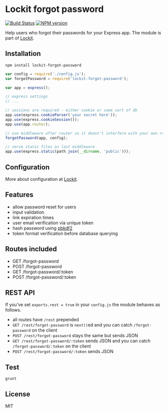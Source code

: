 # Lockit forgot password

[![Build Status](https://travis-ci.org/zeMirco/lockit-forgot-password.svg?branch=master)](https://travis-ci.org/zeMirco/lockit-forgot-password) [![NPM version](https://badge.fury.io/js/lockit-forgot-password.svg)](http://badge.fury.io/js/lockit-forgot-password)

Help users who forgot their passwords for your Express app. The module is part of [Lockit](https://github.com/zeMirco/lockit).

## Installation

`npm install lockit-forgot-password`

```js
var config = require('./config.js');
var forgotPassword = require('lockit-forgot-password');

var app = express();

// express settings
// ...

// sessions are required - either cookie or some sort of db
app.use(express.cookieParser('your secret here'));
app.use(express.cookieSession());
app.use(app.router);

// use middleware after router so it doesn't interfere with your own routes
forgotPassword(app, config);

// serve static files as last middleware
app.use(express.static(path.join(__dirname, 'public')));
```

## Configuration

More about configuration at [Lockit](https://github.com/zeMirco/lockit).

## Features

 - allow password reset for users
 - input validation
 - link expiration times
 - user email verification via unique token
 - hash password using [pbkdf2](http://nodejs.org/api/crypto.html#crypto_crypto_pbkdf2_password_salt_iterations_keylen_callback)
 - token format verification before database querying

## Routes included

 - GET /forgot-password
 - POST /forgot-password
 - GET /forgot-password/:token
 - POST /forgot-password/:token

## REST API

If you've set `exports.rest = true` in your `config.js` the module behaves as follows.

 - all routes have `/rest` prepended
 - `GET /rest/forgot-password` is `next()`ed and you can catch `/forgot-password` on the client
 - `POST /rest/forgot-password` stays the same but sends JSON
 - `GET /rest/forgot-password/:token` sends JSON and you can catch `/forgot-password/:token` on the client
 - `POST /rest/forgot-password/:token` sends JSON

## Test

`grunt`

## License

MIT
